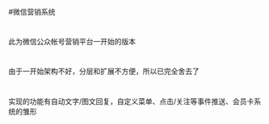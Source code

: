 #微信营销系统
#
此为微信公众帐号营销平台一开始的版本
#
由于一开始架构不好，分层和扩展不方便，所以已完全舍去了
#
实现的功能有自动文字/图文回复，自定义菜单、点击/关注等事件推送、会员卡系统的雏形
